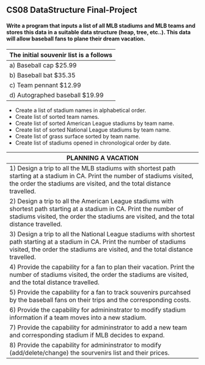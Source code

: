 ## CS08 DataStructure Final-Project

#### Write a program that inputs a list of all MLB stadiums and MLB teams and stores this data in a suitable data structure (heap, tree, etc..). This data will allow baseball fans to plane their dream vacation.

     
| The initial souvenir list is a follows   |
| ---------------------------------------- |
| a)  Baseball cap $25.99             |
| b)  Baseball bat $35.35             |
| c)  Team pennant $12.99             |
| d)  Autographed baseball $19.99     |


- Create a list of stadium names in alphabetical order.
- Create list of sorted team names.
- Create list of sorted American League stadiums by team name.
- Create list of sorted National League stadiums by team name.
- Create list of grass surface sorted by team name.
- Create list of stadiums opened in chronological order by date.


| PLANNING A VACATION   |
| ---------------------------------------- |
| 1) Design a trip to all the MLB stadiums with shortest path starting at a stadium in CA. Print the number of stadiums visited, the order the stadiums are visited, and the total distance travelled.           |
| 2) Design a trip to all the American League stadiums with shortest path starting at a stadium in CA. Print the number of stadiums visited, the order the stadiums are visited, and the total distance travelled.             |
| 3) Design a trip to all the National League stadiums with shortest path starting at a stadium in CA. Print the number of stadiums visited, the order the stadiums are visited, and the total distance travelled.            |
| 4) Provide the capability for a fan to plan their vacation. Print the number of stadiums visited, the order the stadiums are visited, and the total distance travelled.     |
| 5) Provide the capability for a fan to track souvenirs purcahsed by the baseball fans on their trips and the corresponding costs.     |
| 6) Provide the capability for admininstrator to modify stadium information if a team moves into a new stadium.     |
| 7) Provide the capability for admininstrator to add a new team and corresponding stadium if MLB decides to expand.    |
| 8) Provide the capability for admininstrator to modify (add/delete/change) the sourvenirs list and their prices.    |


